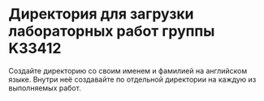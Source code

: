 # Директория для загрузки лабораторных работ группы K33412

Создайте директорию со своим именем и фамилией на английском языке. Внутри неё создавайте по отдельной директории на каждую из выполняемых работ.
